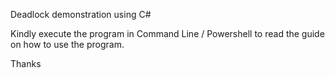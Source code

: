 Deadlock demonstration using C#

Kindly execute the program in Command Line / Powershell to read the guide on how to use the program.

Thanks
